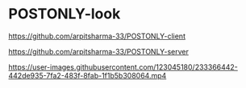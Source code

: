 # POSTONLY-look

https://github.com/arpitsharma-33/POSTONLY-client

https://github.com/arpitsharma-33/POSTONLY-server

https://user-images.githubusercontent.com/123045180/233366442-442de935-7fa2-483f-8fab-1f1b5b308064.mp4
